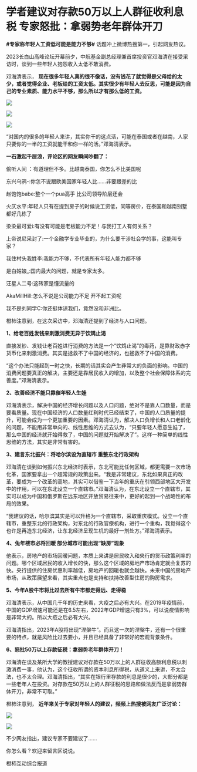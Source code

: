 # 学者建议对存款50万以上人群征收利息税 专家怒批：拿弱势老年群体开刀

**#专家称年轻人工资低可能是能力不够#** 话题冲上微博热搜第一，引起网友热议。

2023长白山高峰论坛开幕前夕，中航基金副总经理兼首席投资官邓海清在接受采访时，谈到一些年轻人抱怨收入太低不敢消费。

邓海清表示，
**现在很多年轻人真的很不像话，没有钱花了就觉得是父母给的太少，或者觉得企业、老板给的工资太低。其实很少有年轻人去反思，可能是因为自己的专业素质、能力水平不够，那么所以才有那么低的工资。**

![](https://inews.gtimg.com/newsapp_bt/0/15640586283/1000)

![](https://inews.gtimg.com/newsapp_bt/0/15640586285/1000)

![](https://inews.gtimg.com/newsapp_bt/0/15640586286/1000)

“对国内的很多的年轻人来讲，其实你干的这点活，可能在泰国或者在越南，人家只要你的一半的工资就能干和你一样的活。”邓海清表示。

**一石激起千层浪，评论区的网友瞬间吵翻了：**

偷听人间 ：有道理但不多。比越南泰国，你怎么不比美国呢

东兴乌鸦-:你怎不说跟欧美国家年轻人比……非要跟差的比

赵饱饱babe:整个一个pua高手 比公司领导阶层还会

火仄水平:年轻人只有在提到房子的时候说工资低，同等房价，在泰国和越南别墅都好几栋了

染染最可爱i:有没有可能是老板能力不足！与我打工人有何关系？

上帝说尼采封了:一个金融学专业毕业的，为什么要干涉社会学的事，这能叫专家？

我住村头我姓李:我能力不够，不代表所有年轻人能力都不够

是白姑娘_:国内最大的问题，就是专家太多。

汪星人二号:这砖家是懂流量的

AkaMillHill:怎么不说是公司能力不足 开不起工资呢

我不是刘同学C:你还挺体谅我们，竟然没和非洲比。

橙柿注意到，在这次采访中，邓海清还提到了经济与人口问题。

**1、给老百姓发钱来刺激消费无异于饮鸩止渴**

直接发钞、发钱让老百姓进行消费的方法是一个“饮鸩止渴”的毒药，是靠财政赤字货币化来刺激消费。其实是拯救不了中国的经济的，也拯救不了中国的消费。

“这个办法只能起到一时之快，长期的话其实会产生非常大的负面的影响。中国的消费问题要真正的解决，主要还是靠居民收入的增加，以及整个社会保障体系的完善度。”邓海清表示。

**2、改善经济不能只靠催年轻人生娃**

邓海清表示，解决中国的经济增长问题以及人口问题，绝对不是靠人口数量，而是要看质量。现在中国经济的人口数量红利时代已经结束了，中国的人口质量的提升，可能会成为一个更加重要的因素。邓海清认为，解决人口负增长和人口老龄化的问题，不能用非常单向的、线性思维的方式去认为，“只要年轻人愿意生娃了，那么中国的经济就开始得救了，中国的问题就开始解决了”。这样一种简单的线性思维的方法，其实是非常有害的。

**3、建言东北振兴：将哈尔滨设为直辖市 重整东北行政架构**

邓海清在谈到如何振兴东北经济时表示，东北可能比任何区域，都更需要一次市场化革，国家要拿出一个超常规的政策出来。“我是非常建议，东北如果真正的改革，要成为一个改革的高地，其实可以借鉴一下当年的重庆在引领西部地区大开发中的作用，可以在东北设立一个直辖市。”邓海清认为，在东北设立一个直辖市，其实可以成为中国和俄罗斯在远东地区开放贸易往来中，更好的起到一个战略性的布局的效果。

“我建议的话，哈尔滨其实是可以升格为一个直辖市，采取重庆模式。设立一个直辖市，重整东北的行政架构，对东北的行政官僚机构，进行一个重构，我觉得这个也许是再造东北经济，让东北经济呈现生机的最好一剂处方。”邓海清表示。

**4、兔年楼市必将回暖 部分城市可能出现“缺房”现象**

他表示，房地产的市场回暖问题，本质上来讲是居民收入和央行的货币政策利率的问题。哪个区域居民的收入增长的快，那么这个区域的房地产市场肯定就会复苏的快。央行提供的住房优惠利率越低，房地产的回暖也就会越快。未来中国的房地产市场，从政策展望来看，其实重点也是支持和扶持改善型住房的购房需求。

**5、今年A股牛市将比过去所有牛市都走得远、走得稳**

邓海清表示，从中国几千年的历史来看，大疫之后必有大兴。在2019年疫情前，中国的GDP增速可能还是在6.5左右，2022年GDP增速只有3%，可以说疫情影响是非常大的。所以大疫之后必有大兴。

邓海清指出，2023年A股将出现“涅槃牛”。而且这一次的涅槃牛，还有一个很重要的特点，就是风险比过去要小，并且已经具备了非常好的宏观背景条件。

**6、怒批50万以上存款征税：拿弱势老年群体开刀！**

邓海清在谈及某所大学的教授建议对存款在50万以上的人群征收高额利息税以刺激消费一事，他认为，这个征收所谓的资本利息所得税，从道义上来讲，不太合法，也不太合理。邓海清指出，“其实在银行里存款的利息是很少的，大部分都是一些老年人在投资。对存款在50万以上的人群征税的思路和做法反而是拿弱势群体开刀，非常不可取。”

橙柿注意到， **近年来关于专家对年轻人的建议，频频上热搜被网友广泛讨论：**

![](https://inews.gtimg.com/newsapp_bt/0/15640586288/1000)

![](https://inews.gtimg.com/newsapp_bt/0/15640586291/1000)

不少网友指出，建议专家不要建议了……

你怎么看？欢迎来留言区说说。

橙柿互动综合报道

